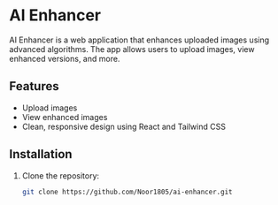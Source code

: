 # AI Enhancer

AI Enhancer is a web application that enhances uploaded images using advanced algorithms. The app allows users to upload images, view enhanced versions, and more.

## Features
- Upload images
- View enhanced images
- Clean, responsive design using React and Tailwind CSS

## Installation

1. Clone the repository:

   ```bash
   git clone https://github.com/Noor1805/ai-enhancer.git
